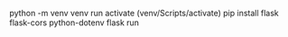 python -m venv venv
run activate (venv/Scripts/activate)
pip install flask flask-cors python-dotenv
flask run

